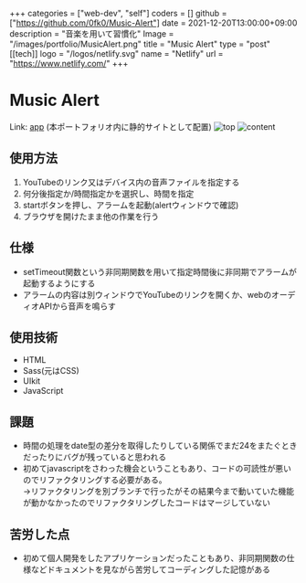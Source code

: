 +++
categories = ["web-dev", "self"]
coders = []
github = ["https://github.com/0fk0/Music-Alert"]
date = 2021-12-20T13:00:00+09:00
description = "音楽を用いて習慣化"
Image = "/images/portfolio/MusicAlert.png"
title = "Music Alert"
type = "post"
[[tech]]
logo = "/logos/netlify.svg"
name = "Netlify"
url = "https://www.netlify.com/"
+++


# Music Alert
Link: [app](/webapp/MusicAlert/home.html) (本ポートフォリオ内に静的サイトとして配置)
![top](/images/portfolio/MusicAlert_top.png)
![content](/images/portfolio/MusicAlert_content.png)


## 使用方法
1. YouTubeのリンク又はデバイス内の音声ファイルを指定する
2. 何分後指定か/時間指定かを選択し、時間を指定
3. startボタンを押し、アラームを起動(alertウィンドウで確認)
4. ブラウザを開けたまま他の作業を行う

## 仕様
- setTimeout関数という非同期関数を用いて指定時間後に非同期でアラームが起動するようにする
- アラームの内容は別ウィンドウでYouTubeのリンクを開くか、webのオーディオAPIから音声を鳴らす

## 使用技術
- HTML
- Sass(元はCSS)
- UIkit
- JavaScript 

## 課題
- 時間の処理をdate型の差分を取得したりしている関係でまだ24をまたぐときだったりにバグが残っていると思われる
- 初めてjavascriptをさわった機会ということもあり、コードの可読性が悪いのでリファクタリングする必要がある。  
→リファクタリングを別ブランチで行ったがその結果今まで動いていた機能が動かなかったのでリファクタリングしたコードはマージしていない

## 苦労した点
- 初めて個人開発をしたアプリケーションだったこともあり、非同期関数の仕様などドキュメントを見ながら苦労してコーディングした記憶がある
